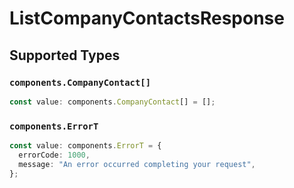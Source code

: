 # ListCompanyContactsResponse


## Supported Types

### `components.CompanyContact[]`

```typescript
const value: components.CompanyContact[] = [];
```

### `components.ErrorT`

```typescript
const value: components.ErrorT = {
  errorCode: 1000,
  message: "An error occurred completing your request",
};
```

